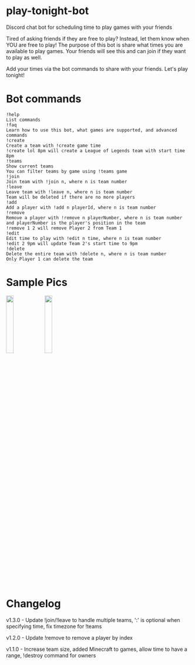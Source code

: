 # play-tonight-bot

Discord chat bot for scheduling time to play games with your friends

Tired of asking friends if they are free to play? Instead, let them know when YOU are free to play! The purpose of this bot is share what times you are available to play games. Your friends will see this and can join if they want to play as well.

Add your times via the bot commands to share with your friends. Let's play tonight!

# Bot commands

```
!help
List commands
!faq
Learn how to use this bot, what games are supported, and advanced commands
!create
Create a team with !create game time
!create lol 8pm will create a League of Legends team with start time 8pm
!teams
Show current teams
You can filter teams by game using !teams game
!join
Join team with !join n, where n is team number
!leave
Leave team with !leave n, where n is team number
Team will be deleted if there are no more players
!add
Add a player with !add n playerId, where n is team number
!remove
Remove a player with !remove n playerNumber, where n is team number and playerNumber is the player's position in the team
!remove 1 2 will remove Player 2 from Team 1
!edit
Edit time to play with !edit n time, where n is team number
!edit 2 9pm will update Team 2's start time to 9pm
!delete
Delete the entire team with !delete n, where n is team number
Only Player 1 can delete the team
```

# Sample Pics

<img src="https://user-images.githubusercontent.com/6621087/98969277-4be68f80-24d4-11eb-9b6d-1508ca8818a3.png" width="20%" height="20%">
<img src="https://user-images.githubusercontent.com/6621087/98969359-5f91f600-24d4-11eb-981f-ca35cf4c5540.png" width="20%" height="20%">

# Changelog

v1.3.0 - Update !join/!leave to handle multiple teams, ':' is optional when specifying time, fix timezone for !teams

v1.2.0 - Update !remove to remove a player by index

v1.1.0 - Increase team size, added Minecraft to games, allow time to have a range, !destroy command for owners
